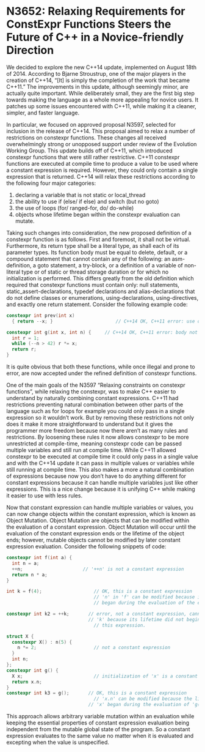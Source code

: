 N3652: Relaxing Requirements for ConstExpr Functions Steers the Future of C++ in a Novice-friendly Direction
================================================================================================================================
  
We decided to explore the new C++14 update, implemented on August 18th of 2014.  According to Bjarne Stroustrup, one of the major players in the creation of C++14, “[It] is simply the completion of the work that became C++11.”  The improvements in this update, although seemingly minor, are actually quite important.  While deliberately small, they are the first big step towards making the language as a whole more appealing for novice users.  It patches up some issues encountered with C++11, while making it a cleaner, simpler, and faster language.  
  
  
  In particular, we focused on approved proposal N3597, selected for inclusion in the release of C++14.  This proposal aimed to relax a number of restrictions on constexpr functions. These changes all received overwhelmingly strong or unopposed support under review of the Evolution Working Group.  This update builds off of C++11, which introduced constexpr functions that were still rather restrictive.  C++11 constexpr functions are executed at compile time to produce a value to be used where a constant expression is required.  However, they could only contain a single expression that is returned.  C++14 will relax these restrictions according to the following four major categories: 
 
1. declaring a variable that is not static or local_thread 
2. the ability to use if (else/ if else) and switch (but no goto) 
3. the use of loops (for/ ranged-for, do/ do-while)
4. objects whose lifetime began within the constexpr evaluation can mutate.

Taking such changes into consideration, the new proposed definition of a constexpr function is as follows.  First and foremost, it shall not be virtual.  Furthermore, its return type shall be a literal type, as shall each of its parameter types.  Its function body must be equal to delete, default, or a compound statement that cannot contain any of the following: an asm-definition, a goto statement, a try-block, or a definition of a variable of non-literal type or of static or thread storage duration or for which no initialization is performed.  This differs greatly from the old definition which required that constexpr functions must contain only: null statements, static_assert-declarations, typedef declarations and alias-declarations that do not define classes or enumerations, using-declarations, using-directives, and exactly one return statement.  Consider the following example code: 

```C++
constexpr int prev(int x)
  { return --x; }               		// C++14 OK, C++11 error: use of increment

constexpr int g(int x, int n) { 	// C++14 OK, C++11 error: body not just "return expr"
  int r = 1;
  while (--n > 42) r *= x;
  return r;
}
```
It is quite obvious that both these functions, while once illegal and prone to error, are now accepted under the refined definition of constexpr functions.

One of the main goals of the N3597 “Relaxing constraints on constexpr functions”, while relaxing the constexpr, was to make C++ easier to understand by naturally combining constant expressions. C++11 had restrictions preventing natural combination between other parts of the language such as for loops for example you could only pass in a single expression so it wouldn’t work. But by removing these restrictions not only does it make it more straightforward to understand but it gives the programmer more freedom because now there aren’t as many rules and restrictions. By loosening these rules it now allows constexpr to be more unrestricted at compile-time, meaning constexpr code can be passed multiple variables and still run at compile time. While C++11 allowed constexpr to be executed at compile time it could only pass in a single value and with the C++14 update it can pass in multiple values or variables while still running at compile time. This also makes a more a natural combination of expressions because now you don’t have to do anything different for constant expressions because it can handle multiple variables just like other expressions. This is a nice change because it is unifying C++ while making it easier to use with less rules.  

Now that constant expression can handle multiple variables or values, you can now change objects within the constant expression, which is known as Object Mutation. Object Mutation are objects that can be modified within the evaluation of a constant expression. Object Mutation will occur until the evaluation of the constant expression ends or the lifetime of the object ends; however, mutable objects cannot be modified by later constant expression evaluation. Consider the following snippets of code:
```C++
constexpr int f(int a) {
  int n = a;
  ++n;                 	  	// '++n' is not a constant expression
  return n * a;
}

int k = f(4);           		// OK, this is a constant expression
                        		// 'n' in 'f' can be modified because its lifetime
                        		// began during the evaluation of the expression.

constexpr int k2 = ++k; 	  // error, not a constant expression, cannot modify
                       		  // 'k' because its lifetime did not begin within
                        		// this expression.

struct X {
  constexpr X() : n(5) {
    n *= 2;             		// not a constant expression
  }
  int n;
};
constexpr int g() {
  X x;                  		// initialization of 'x' is a constant expression
  return x.n;
}
constexpr int k3 = g(); 	  // OK, this is a constant expression
                        		// 'x.n' can be modified because the lifetime of
                      		  // 'x' began during the evaluation of 'g()'.
  ```
This approach allows arbitrary variable mutation within an evaluation while keeping the essential properties of constant expression evaluation being independent from the mutable global state of the program. So a constant expression evaluates to the same value no matter when it is evaluated and excepting when the value is unspecified.
